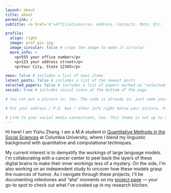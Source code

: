 ```yaml
---
layout: about
title: about
permalink: /
subtitle: <a href='#'>Affiliations</a>. Address. Contacts. Moto. Etc.

profile:
  align: right
  image: prof_pic.jpg
  image_circular: false # crops the image to make it circular
  more_info: >
    <p>555 your office number</p>
    <p>123 your address street</p>
    <p>Your City, State 12345</p>

news: false # includes a list of news items
latest_posts: false # includes a list of the newest posts
selected_papers: false # includes a list of papers marked as "selected={true}"
social: true # includes social icons at the bottom of the page 

# You can put a picture in, too. The code is already in, just name your picture `prof_pic.jpg` and put it in the `img/` folder.

# Put your address / P.O. box / other info right below your picture. You can also disable any of these elements by editing `profile` property of the YAML header of your `_pages/about.md`. Edit `_bibliography/papers.bib` and Jekyll will render your [publications page](/al-folio/publications/) automatically.

# Link to your social media connections, too. This theme is set up to use [Font Awesome icons](https://fontawesome.com/) and [Academicons](https://jpswalsh.github.io/academicons/), like the ones below. Add your Facebook, Twitter, LinkedIn, Google Scholar, or just disable all of them.
---
```


Hi here! I am Yishu Zhang. I am a M.A student in [Quantitative Methods in the Social Sciences](https://www.gsas.columbia.edu/content/quantitative-methods-social-sciences) at Columbia University, where I blend my linguistic background with quantitative and computational techniques. 

My current interest is to demystify the workings of large language models. I'm collaborating with a cancer center to peel back the layers of these digital brains to make their inner workings less of a mystery. On the side, I'm also working on an independent study to uncover how these models grasp the nuances of humor. As I navigate through these projects, I'll be documenting milestones and “aha” moments on my [project page](/projects/) — your go-to spot to check out what I've cooked up in my research kitchen.




